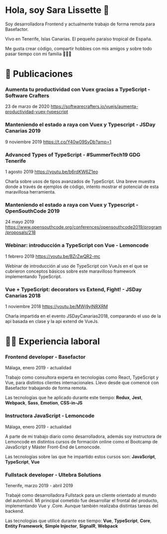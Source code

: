 # Hola, soy Sara Lissette <span class="wave">👋</span>

Soy desarrolladora Frontend y actualmente trabajo de forma remota para Basefactor.

Vivo en Tenerife, Islas Canarias. El pequeño paraíso tropical de España.

Me gusta crear código, compartir hobbies con mis amigos y sobre todo pasar tiempo con mi familia 👩‍👩‍👧

# 📌 Publicaciones

### Aumenta tu productividad con Vuex gracias a TypeScript - Software Crafters

23 de marzo de 2020 <https://softwarecrafters.io/vuejs/aumenta-productividad-vuex-typescript>

### Manteniendo el estado a raya con Vuex y Typescript - JSDay Canarias 2019

9 noviembre 2019 <https://t.co/Y40w09SyDb?amp=1>

### Advanced Types of TypeScript - #SummerTech19 GDG Tenerife

1 agosto 2019 <https://youtu.be/b6rdKW6Z1eo>

Charla sobre usos de tipos avanzados de TypeScript. Una breve muestra donde a través de ejemplos de código, intento mostrar el potencial de esta maravillosa herramienta.

### Manteniendo el estado a raya con Vuex y Typescript - OpenSouthCode 2019

24 mayo 2019 <https://www.opensouthcode.org/conferences/opensouthcode2019/program/proposals/218>

### Webinar: introducción a TypeScript con Vue - Lemoncode

1 febrero 2019 <https://youtu.be/BZrZwQR2-mc>

Webinar de introducción al uso de TypeScript con VueJs en el que se cubrieron conceptos básicos sobre este maravilloso framework implementando TypeScript.

### Vue + TypeScript: decorators vs Extend, Fight! - JSDay Canarias 2018

1 noviembre 2018 <https://youtu.be/MWj9ylNRXRM>

Charla impartida en el evento JSDayCanarias2018, comparando el uso de la api basada en clase y la api extend de VueJs.

# 👩‍💻 Experiencia laboral

### Frontend developer - Basefactor

Málaga, enero 2019 - actualidad

Trabajo como consultora experta en tecnologías como React, TypeScript y Vue, para distintos clientes internacionales. Llevo desde que comencé con Basefactor trabajando de forma remota.

Las tecnologías que he aplicado durante este tiempo: **Redux**, **Jest**, **Webpack**, **Sass**, **Emotion**, **CSS-in-JS**

### Instructora JavaScript - Lemoncode

Málaga, enero 2019 - actualidad

A parte de mi trabajo diario como desarrolladora, además soy instructora de Lemoncode en distintos cursos de formación online como el Bootcamp de JavaScript y Máster Front-End de Lemoncode.

Las tecnologías sobre las que he impartido estos cursos son: **JavaScript**, **TypeScript**, **Vue**

### Fullstack developer - Ultebra Solutions

Tenerife, marzo 2019 - abril 2019

Trabajé como desarrolladora Fullstack para un cliente orientado al mundo del automóvil. Mi principal cometido fue desarrollar el frontal del producto, implementando Vue y .Core. Aunque también realizaba distintas tareas del backend.

Las tecnologías que utilicé durante ese tiempo: **Vue**, **TypeScript**, **Core**, **Entity Framework**, **Simple Injector**, **SignalR**, **Webpack**

